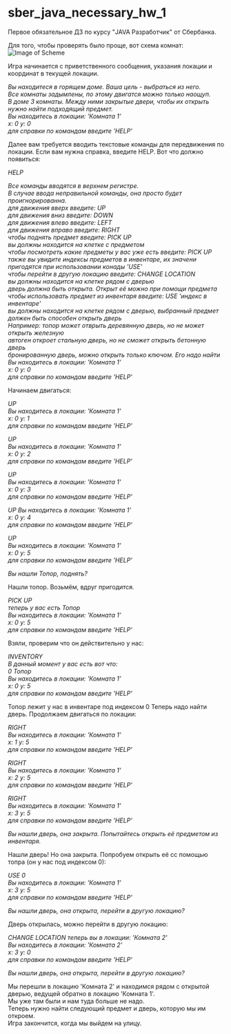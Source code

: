 # sber_java_necessary_hw_1

Первое обязательное ДЗ по курсу "JAVA Разработчик" от Сбербанка.

Для того, чтобы проверять было проще, вот схема комнат:
![Image of Scheme](https://github.com/JurgenOS/sber_java_necessary_hw_1/blob/main/Scheme.png)

Игра начинается с приветственного сообщения, указания локации и координат в текущей локации.

_Вы находитеся в горящем доме. Ваша цель - выбраться из него.\
Все комнаты задымлены, по этому двигатся можно только наощуп.\
В доме 3 комнаты. Между ними закрытые двери, чтобы их открыть нужно найти подходящий предмет.\
Вы находитесь в локации: 'Комната 1'\
x: 0 y: 0\
для справки по командам введите 'HELP'_


Далее вам требуется вводить текстовые команды для передвижения по локации.
Если вам нужна справка, введите HELP. Вот что должно появиться:

*HELP*

_Все команды вводятся в верхнем регистре.\
В случае ввода неправильной команды, она просто будет проигнорированна.\
для движения вверх введите: *UP*\
для движения вниз введите: *DOWN*\
для движения влево введите: LEFT\
для движения вправо введите: RIGHT\
чтобы поднять предмет введите: PICK UP\
вы должны находится на клетке с предметом\
чтобы посмотреть какие предметы у вас уже есть введите: PICK UP\
также вы увидите индексы предметов в инвентаре, их значени пригодятся при использовании конады 'USE'\
чтобы перейти в другую локацию введите: CHANGE LOCATION\
вы должны находится на клетке рядом с дверью\
дверь должна быть открыта. Открыт её можно при помощи предмета\
чтобы использовать предмет из инвентаря введите: USE 'индекс в инвентаре'\
вы должны находится на клетке рядом с дверью, выбранный предмет должен быть способен открыть дверь\
Например: топор может отврыть деревянную дверь, но не может открыть железную\
автоген откроет стальную дверь, но не сможет открыть бетонную дверь\
бронированную дверь, можно открыть только ключом. Его надо найти\
Вы находитесь в локации: 'Комната 1'\
x: 0 y: 0\
для справки по командам введите 'HELP'_

Начинаем двигаться:

*UP*\
_Вы находитесь в локации: 'Комната 1'\
x: 0 y: 1\
для справки по командам введите 'HELP'_

*UP*\
_Вы находитесь в локации: 'Комната 1'\
x: 0 y: 2\
для справки по командам введите 'HELP'_

*UP*\
_Вы находитесь в локации: 'Комната 1'\
x: 0 y: 3\
для справки по командам введите 'HELP'_

*UP*
_Вы находитесь в локации: 'Комната 1'\
x: 0 y: 4\
для справки по командам введите 'HELP'_

*UP*\
_Вы находитесь в локации: 'Комната 1'\
x: 0 y: 5\
для справки по командам введите 'HELP'_

_Вы нашли Топор, поднять?_

Нашли топор. Возьмём, вдруг пригодится.

*PICK UP*\
_теперь у вас есть Топор\
Вы находитесь в локации: 'Комната 1'\
x: 0 y: 5\
для справки по командам введите 'HELP'_

Взяли, проверим что он действительно у нас:

*INVENTORY*\
_В данный момент у вас есть вот что:\
0 Топор\
Вы находитесь в локации: 'Комната 1'\
x: 0 y: 5\
для справки по командам введите 'HELP'_

Топор лежит у нас в инвентаре под индексом 0
Теперь надо найти дверь. Продолжаем двигаться по локации:

*RIGHT*\
_Вы находитесь в локации: 'Комната 1'\
x: 1 y: 5\
для справки по командам введите 'HELP'_

*RIGHT*\
_Вы находитесь в локации: 'Комната 1'\
x: 2 y: 5\
для справки по командам введите 'HELP'_

*RIGHT*\
_Вы находитесь в локации: 'Комната 1'\
x: 3 y: 5\
для справки по командам введите 'HELP'_

_Вы нашли дверь, она закрыта. Попытайтесь открыть её предметом из инвентаря._

Нашли дверь! Но она закрыта. Попробуем открыть её сс помощью топра (он у нас под индексом 0):

*USE 0*\
_Вы находитесь в локации: 'Комната 1'\
x: 3 y: 5\
для справки по командам введите 'HELP'_

_Вы нашли дверь, она открыта, перейти в другую локацию?_

Дверь открылась, можно перейти в другую локацию:

*CHANGE LOCATION*
_теперь вы в локации: 'Комната 2'\
Вы находитесь в локации: 'Комната 2'\
x: 3 y: 0\
для справки по командам введите 'HELP'_

_Вы нашли дверь, она открыта, перейти в другую локацию?_

Мы перешли в локацию 'Комната 2' и находимся рядом с открытой дверью, ведущей обратно в локацию 'Комната 1'.\
Мы уже там были и нам туда больше не надо.\
Теперь нужно найти следующий предмет и дверь, которую мы им откроем.\
Игра закончится, когда мы выйдем на улицу.
